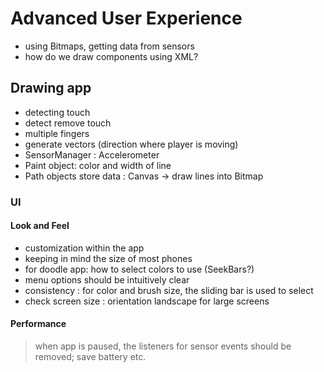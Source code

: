 # Advanced User Experience
- using Bitmaps, getting data from sensors
- how do we draw components using XML?

## Drawing app
- detecting touch
- detect remove touch
- multiple fingers
- generate vectors (direction where player is moving)
- SensorManager : Accelerometer
- Paint object: color and width of line
- Path objects store data : Canvas -> draw lines into Bitmap

### UI
#### Look and Feel
- customization within the app
- keeping in mind the size of most phones
- for doodle app: how to select colors to use (SeekBars?)
- menu options should be intuitively clear
- consistency : for color and brush size, the sliding bar is used to select
- check screen size : orientation landscape for large screens

#### Performance
> when app is paused, the listeners for sensor events should be removed; save battery etc.


